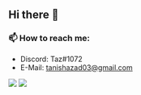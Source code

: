 ## Hi there 👋
### 📫 How to reach me:
- Discord: Taz#1072
- E-Mail: tanishazad03@gmail.com

![](https://github-readme-stats-ruby-one.vercel.app/api?username=Taz03&count_private=true&show_icons=true&theme=onedark)
![](https://github-readme-stats-ruby-one.vercel.app/api/top-langs/?username=Taz03&layout=compact&card_width=445&theme=onedark)
